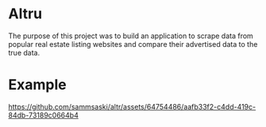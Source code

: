 # Altru

The purpose of this project was to build an application to scrape data from popular real estate listing websites and compare their advertised data to the true data.


# Example

https://github.com/sammsaski/altr/assets/64754486/aafb33f2-c4dd-419c-84db-73189c0664b4

